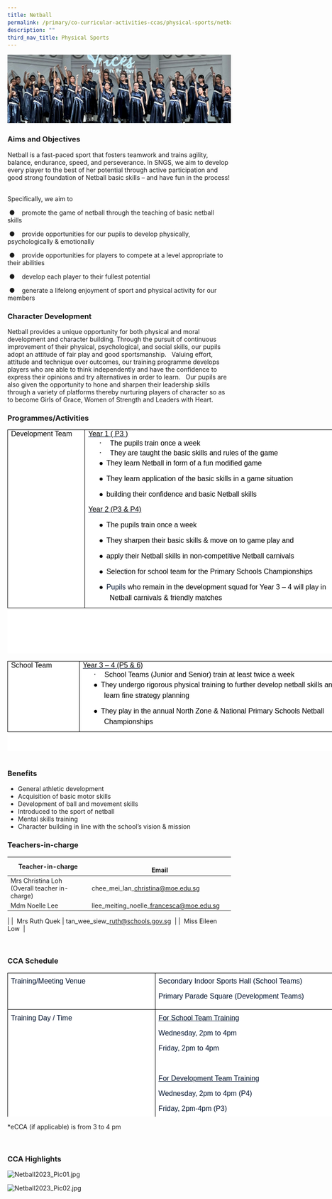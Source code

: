 ```yaml
---
title: Netball
permalink: /primary/co-curricular-activities-ccas/physical-sports/netball/
description: ""
third_nav_title: Physical Sports
---
```

![](/images/01%20Banner%20Photos/cca.jpg)

### **Aims and Objectives** 
Netball is a fast-paced sport that fosters teamwork and trains agility, balance, endurance, speed, and perseverance. In SNGS, we aim to develop every player to the best of her potential through active participation and good strong foundation of Netball basic skills – and have fun in the process! &nbsp;&nbsp;

Specifically, we aim to&nbsp;

&nbsp;●&nbsp;&nbsp;&nbsp; promote the game of netball through the teaching of basic netball skills&nbsp;

&nbsp;●&nbsp;&nbsp;&nbsp; provide opportunities for our pupils to develop physically, psychologically &amp; emotionally&nbsp;

&nbsp;●&nbsp;&nbsp;&nbsp; provide opportunities for players to compete at a level appropriate to their abilities&nbsp;

&nbsp;●&nbsp;&nbsp;&nbsp; develop each player to their fullest potential&nbsp;

&nbsp;●&nbsp;&nbsp;&nbsp; generate a lifelong enjoyment of sport and physical activity for our members
 
### **Character Development** 
Netball provides a unique opportunity for both physical and moral development and character building. Through the pursuit of continuous improvement of their physical, psychological, and social skills, our pupils adopt an attitude of fair play and good sportsmanship. &nbsp; Valuing effort, attitude and technique over outcomes, our training programme develops players who are able to think independently and have the confidence to express their opinions and try alternatives in order to learn. &nbsp; Our pupils are also given the opportunity to hone and sharpen their leadership skills through a variety of platforms thereby nurturing players of character so as to become Girls of Grace, Women of Strength and Leaders with Heart.

### **Programmes/Activities** 
<table class="MsoNormalTable" border="1" cellspacing="0" cellpadding="0" width="601" style="margin: 0px; outline: 0px; padding: 0px; border-collapse: collapse; color: rgb(0, 18, 45); font-family: Mulish, sans-serif; font-size: 16px; font-style: normal; font-variant-ligatures: normal; font-variant-caps: normal; font-weight: 400; letter-spacing: normal; orphans: 2; text-align: left; text-transform: none; white-space: normal; widows: 2; word-spacing: 0px; -webkit-text-stroke-width: 0px; background-color: rgb(255, 255, 255); text-decoration-thickness: initial; text-decoration-style: initial; text-decoration-color: initial; border: none; width: 769px; height: 504px;"><tbody style="margin: 0px; outline: 0px; padding: 0px;"><tr style="margin: 0px; outline: 0px; padding: 0px;"><td width="111" valign="top" style="margin: 0px; outline: 0px; padding: 0in 5.4pt; width: 163px; border: 1pt solid black;"><h4 style="margin: 0in 0px 0px; outline: 0px; padding: 0px;"><span lang="EN-SG" style="margin: 0px; outline: 0px; padding: 0px; font-size: 12pt; font-family: Arial, sans-serif; color: black; font-weight: normal;">Development Team</span></h4></td><td width="490" valign="top" style="margin: 0px; outline: 0px; padding: 0in 5.4pt; width: 605px; border-top: 1pt solid black; border-right: 1pt solid black; border-bottom: 1pt solid black; border-image: initial; border-left: none;"><h4 style="margin: 0in 0px 0px; outline: 0px; padding: 0px;"><u style="margin: 0px; outline: 0px; padding: 0px;"><span lang="EN-SG" style="margin: 0px; outline: 0px; padding: 0px; font-size: 12pt; font-family: Arial, sans-serif; color: black; font-weight: normal;">Year 1 ( P3 )</span></u><span lang="EN-SG" style="margin: 0px; outline: 0px; padding: 0px;"></span></h4><h4 style="margin: 0in 0in 0.0001pt 0.5in; outline: 0px; padding: 0px; text-indent: -0.25in;"><span lang="EN-SG" style="margin: 0px; outline: 0px; padding: 0px; font-size: 14pt; font-family: Symbol; color: black; background-image: initial; background-position: initial; background-size: initial; background-repeat: initial; background-attachment: initial; background-origin: initial; background-clip: initial; font-weight: normal;">·<span style="margin: 0px; outline: 0px; padding: 0px; font-variant-numeric: normal; font-variant-east-asian: normal; font-stretch: normal; font-size: 7pt; line-height: normal; font-family: &quot;Times New Roman&quot;;">&nbsp;&nbsp;&nbsp;&nbsp;&nbsp;&nbsp;&nbsp;<span>&nbsp;</span></span></span><span lang="EN-SG" style="margin: 0px; outline: 0px; padding: 0px; font-size: 12pt; font-family: Arial, sans-serif; color: black; background-image: initial; background-position: initial; background-size: initial; background-repeat: initial; background-attachment: initial; background-origin: initial; background-clip: initial; font-weight: normal;">The pupils train once a week</span></h4><h4 style="margin: 0in 0in 0.0001pt 0.5in; outline: 0px; padding: 0px; text-indent: -0.25in;"><span lang="EN-SG" style="margin: 0px; outline: 0px; padding: 0px; font-size: 14pt; font-family: Symbol; color: black; font-weight: normal;">·<span style="margin: 0px; outline: 0px; padding: 0px; font-variant-numeric: normal; font-variant-east-asian: normal; font-stretch: normal; font-size: 7pt; line-height: normal; font-family: &quot;Times New Roman&quot;;">&nbsp;&nbsp;&nbsp;&nbsp;&nbsp;&nbsp;&nbsp;<span>&nbsp;</span></span></span><span lang="EN-SG" style="margin: 0px; outline: 0px; padding: 0px; font-size: 12pt; font-family: Arial, sans-serif; color: black; background-image: initial; background-position: initial; background-size: initial; background-repeat: initial; background-attachment: initial; background-origin: initial; background-clip: initial; font-weight: normal;">They are taught the basic skills and rules of the game</span><span lang="EN-SG" style="margin: 0px; outline: 0px; padding: 0px; font-size: 12pt; font-family: Arial, sans-serif; color: black;"></span></h4><p class="MsoNormal" style="margin: 0px 0px 10px 0.5in; outline: 0px; padding: 0px; line-height: 24px; color: rgb(0, 18, 45); font-family: Mulish, sans-serif; font-size: 16px; text-indent: -0.25in; border: none;"><span lang="EN-SG" style="margin: 0px; outline: 0px; padding: 0px; font-size: 12pt; font-family: &quot;Noto Sans&quot;, sans-serif; color: black;">●<span style="margin: 0px; outline: 0px; padding: 0px; font-variant-numeric: normal; font-variant-east-asian: normal; font-stretch: normal; font-size: 7pt; line-height: normal; font-family: &quot;Times New Roman&quot;;">&nbsp;&nbsp;<span>&nbsp;</span></span></span><span lang="EN-SG" style="margin: 0px; outline: 0px; padding: 0px; font-size: 12pt; font-family: Arial, sans-serif; color: black;">They learn Netball in form of a fun modified game</span></p><p class="MsoNormal" style="margin: 0px 0px 10px 0.5in; outline: 0px; padding: 0px; line-height: 24px; color: rgb(0, 18, 45); font-family: Mulish, sans-serif; font-size: 16px; text-indent: -0.25in; border: none;"><span lang="EN-SG" style="margin: 0px; outline: 0px; padding: 0px; font-size: 12pt; font-family: &quot;Noto Sans&quot;, sans-serif; color: black; background-image: initial; background-position: initial; background-size: initial; background-repeat: initial; background-attachment: initial; background-origin: initial; background-clip: initial;">●<span style="margin: 0px; outline: 0px; padding: 0px; font-variant-numeric: normal; font-variant-east-asian: normal; font-stretch: normal; font-size: 7pt; line-height: normal; font-family: &quot;Times New Roman&quot;;">&nbsp;&nbsp;<span>&nbsp;</span></span></span><span lang="EN-SG" style="margin: 0px; outline: 0px; padding: 0px; font-size: 12pt; font-family: Arial, sans-serif; color: black; background-image: initial; background-position: initial; background-size: initial; background-repeat: initial; background-attachment: initial; background-origin: initial; background-clip: initial;">They learn application of the basic skills in a game situation</span></p><p class="MsoNormal" style="margin: 0px 0px 10px 0.5in; outline: 0px; padding: 0px; line-height: 24px; color: rgb(0, 18, 45); font-family: Mulish, sans-serif; font-size: 16px; text-indent: -0.25in; border: none;"><span lang="EN-SG" style="margin: 0px; outline: 0px; padding: 0px; font-size: 12pt; font-family: &quot;Noto Sans&quot;, sans-serif; color: black;">●<span style="margin: 0px; outline: 0px; padding: 0px; font-variant-numeric: normal; font-variant-east-asian: normal; font-stretch: normal; font-size: 7pt; line-height: normal; font-family: &quot;Times New Roman&quot;;">&nbsp;&nbsp;<span>&nbsp;</span></span></span><span lang="EN-SG" style="margin: 0px; outline: 0px; padding: 0px; font-size: 12pt; font-family: Arial, sans-serif; color: black;">building their confidence and basic Netball skills</span></p><p class="MsoNormal" style="margin: 0px 0px 10px; outline: 0px; padding: 0px; line-height: 24px; color: rgb(0, 18, 45); font-family: Mulish, sans-serif; font-size: 16px;"><u style="margin: 0px; outline: 0px; padding: 0px;"><span lang="EN-SG" style="margin: 0px; outline: 0px; padding: 0px; font-size: 12pt; font-family: Arial, sans-serif; color: black;">Year 2 (P3 &amp; P4)</span></u></p><p class="MsoNormal" style="margin: 0px 0px 10px 0.5in; outline: 0px; padding: 0px; line-height: 24px; color: rgb(0, 18, 45); font-family: Mulish, sans-serif; font-size: 16px; text-indent: -0.25in; border: none;"><span lang="EN-SG" style="margin: 0px; outline: 0px; padding: 0px; font-size: 12pt; font-family: &quot;Noto Sans&quot;, sans-serif; color: black; background-image: initial; background-position: initial; background-size: initial; background-repeat: initial; background-attachment: initial; background-origin: initial; background-clip: initial;">●<span style="margin: 0px; outline: 0px; padding: 0px; font-variant-numeric: normal; font-variant-east-asian: normal; font-stretch: normal; font-size: 7pt; line-height: normal; font-family: &quot;Times New Roman&quot;;">&nbsp;&nbsp;<span>&nbsp;</span></span></span><span lang="EN-SG" style="margin: 0px; outline: 0px; padding: 0px; font-size: 12pt; font-family: Arial, sans-serif; color: black; background-image: initial; background-position: initial; background-size: initial; background-repeat: initial; background-attachment: initial; background-origin: initial; background-clip: initial;">The pupils train once a week</span></p><p class="MsoNormal" style="margin: 0px 0px 10px 0.5in; outline: 0px; padding: 0px; line-height: 24px; color: rgb(0, 18, 45); font-family: Mulish, sans-serif; font-size: 16px; text-indent: -0.25in; border: none;"><span lang="EN-SG" style="margin: 0px; outline: 0px; padding: 0px; font-size: 12pt; font-family: &quot;Noto Sans&quot;, sans-serif; color: black;">●<span style="margin: 0px; outline: 0px; padding: 0px; font-variant-numeric: normal; font-variant-east-asian: normal; font-stretch: normal; font-size: 7pt; line-height: normal; font-family: &quot;Times New Roman&quot;;">&nbsp;&nbsp;<span>&nbsp;</span></span></span><span lang="EN-SG" style="margin: 0px; outline: 0px; padding: 0px; font-size: 12pt; font-family: Arial, sans-serif; color: black;">They sharpen their basic skills &amp; move on to game play and</span></p><p class="MsoNormal" style="margin: 0px 0px 10px 0.5in; outline: 0px; padding: 0px; line-height: 24px; color: rgb(0, 18, 45); font-family: Mulish, sans-serif; font-size: 16px; text-indent: -0.25in; border: none;"><span lang="EN-SG" style="margin: 0px; outline: 0px; padding: 0px; font-size: 12pt; font-family: &quot;Noto Sans&quot;, sans-serif; color: black; background-image: initial; background-position: initial; background-size: initial; background-repeat: initial; background-attachment: initial; background-origin: initial; background-clip: initial;">●<span style="margin: 0px; outline: 0px; padding: 0px; font-variant-numeric: normal; font-variant-east-asian: normal; font-stretch: normal; font-size: 7pt; line-height: normal; font-family: &quot;Times New Roman&quot;;">&nbsp;&nbsp;<span>&nbsp;</span></span></span><span lang="EN-SG" style="margin: 0px; outline: 0px; padding: 0px; font-size: 12pt; font-family: Arial, sans-serif; color: black;">apply their Netball skills in non-competitive Netball carnivals<span style="margin: 0px; outline: 0px; padding: 0px; background-image: initial; background-position: initial; background-size: initial; background-repeat: initial; background-attachment: initial; background-origin: initial; background-clip: initial;"></span></span></p><p class="MsoNormal" style="margin: 0px 0px 10px 0.5in; outline: 0px; padding: 0px; line-height: 24px; color: rgb(0, 18, 45); font-family: Mulish, sans-serif; font-size: 16px; text-indent: -0.25in; border: none;"><span lang="EN-SG" style="margin: 0px; outline: 0px; padding: 0px; font-size: 12pt; font-family: &quot;Noto Sans&quot;, sans-serif; color: black; background-image: initial; background-position: initial; background-size: initial; background-repeat: initial; background-attachment: initial; background-origin: initial; background-clip: initial;">●<span style="margin: 0px; outline: 0px; padding: 0px; font-variant-numeric: normal; font-variant-east-asian: normal; font-stretch: normal; font-size: 7pt; line-height: normal; font-family: &quot;Times New Roman&quot;;">&nbsp;&nbsp;<span>&nbsp;</span></span></span><span lang="EN-SG" style="margin: 0px; outline: 0px; padding: 0px; font-size: 12pt; font-family: Arial, sans-serif; color: black; background-image: initial; background-position: initial; background-size: initial; background-repeat: initial; background-attachment: initial; background-origin: initial; background-clip: initial;">Selection for school team for the Primary Schools Championships</span></p><p class="MsoNormal" style="margin: 0px 0px 10px 0.5in; outline: 0px; padding: 0px; line-height: 24px; color: rgb(0, 18, 45); font-family: Mulish, sans-serif; font-size: 16px; text-indent: -0.25in; border: none;"><span lang="EN-SG" style="margin: 0px; outline: 0px; padding: 0px; font-size: 12pt; font-family: &quot;Noto Sans&quot;, sans-serif; color: black; background-image: initial; background-position: initial; background-size: initial; background-repeat: initial; background-attachment: initial; background-origin: initial; background-clip: initial;">●<span style="margin: 0px; outline: 0px; padding: 0px; font-variant-numeric: normal; font-variant-east-asian: normal; font-stretch: normal; font-size: 7pt; line-height: normal; font-family: &quot;Times New Roman&quot;;">&nbsp;&nbsp;<span>&nbsp;</span></span></span><span lang="EN-SG" style="margin: 0px; outline: 0px; padding: 0px; font-size: 12pt; font-family: Arial, sans-serif; background-image: initial; background-position: initial; background-size: initial; background-repeat: initial; background-attachment: initial; background-origin: initial; background-clip: initial;">Pupils<span>&nbsp;</span><span style="margin: 0px; outline: 0px; padding: 0px; color: black;">who remain in the development squad for Year 3 – 4 will play in Netball carnivals &amp; friendly matches</span></span></p></td></tr></tbody></table>
<br>


<table class="MsoNormalTable" border="1" cellspacing="0" cellpadding="0" width="601" style="margin: 0px; outline: 0px; padding: 0px; border-collapse: collapse; color: rgb(0, 18, 45); font-family: Mulish, sans-serif; font-size: 16px; font-style: normal; font-variant-ligatures: normal; font-variant-caps: normal; font-weight: 400; letter-spacing: normal; orphans: 2; text-align: left; text-transform: none; white-space: normal; widows: 2; word-spacing: 0px; -webkit-text-stroke-width: 0px; background-color: rgb(255, 255, 255); text-decoration-thickness: initial; text-decoration-style: initial; text-decoration-color: initial; border: none; width: 773px; height: 203px;"><tbody style="margin: 0px; outline: 0px; padding: 0px;"><tr style="margin: 0px; outline: 0px; padding: 0px;"><td width="109" valign="top" style="margin: 0px; outline: 0px; padding: 0in 5.4pt; width: 152px; border: 1pt solid black;"><h4 style="margin: 0in 0px 0px; outline: 0px; padding: 0px;"><span lang="EN-SG" style="margin: 0px; outline: 0px; padding: 0px; font-size: 12pt; font-family: Arial, sans-serif; color: black; font-weight: normal;">School Team</span></h4></td><td width="492" valign="top" style="margin: 0px; outline: 0px; padding: 0in 5.4pt; width: 620px; border-top: 1pt solid black; border-right: 1pt solid black; border-bottom: 1pt solid black; border-image: initial; border-left: none;"><h4 style="margin: 0in 0px 0px; outline: 0px; padding: 0px;"><u style="margin: 0px; outline: 0px; padding: 0px;"><span lang="EN-SG" style="margin: 0px; outline: 0px; padding: 0px; font-size: 12pt; font-family: Arial, sans-serif; color: black; font-weight: normal;">Year 3 – 4 (P5 &amp; 6)</span></u></h4><h4 style="margin: 0in 0in 0.0001pt 0.5in; outline: 0px; padding: 0px; text-indent: -0.25in;"><span lang="EN-SG" style="margin: 0px; outline: 0px; padding: 0px; font-size: 14pt; font-family: Symbol; color: black; font-weight: normal;">·<span style="margin: 0px; outline: 0px; padding: 0px; font-variant-numeric: normal; font-variant-east-asian: normal; font-stretch: normal; font-size: 7pt; line-height: normal; font-family: &quot;Times New Roman&quot;;">&nbsp;&nbsp;&nbsp;&nbsp;&nbsp;&nbsp;&nbsp;<span>&nbsp;</span></span></span><span lang="EN-SG" style="margin: 0px; outline: 0px; padding: 0px; font-size: 12pt; font-family: Arial, sans-serif; color: black; font-weight: normal;">School Teams (Junior and Senior) train at least twice a week</span></h4><p class="MsoNormal" style="margin: 0px 0px 10px 0.5in; outline: 0px; padding: 0px; line-height: 24px; color: rgb(0, 18, 45); font-family: Mulish, sans-serif; font-size: 16px; text-indent: -0.25in; border: none;"><span lang="EN-SG" style="margin: 0px; outline: 0px; padding: 0px; font-size: 12pt; font-family: &quot;Noto Sans&quot;, sans-serif; color: black;">●<span style="margin: 0px; outline: 0px; padding: 0px; font-variant-numeric: normal; font-variant-east-asian: normal; font-stretch: normal; font-size: 7pt; line-height: normal; font-family: &quot;Times New Roman&quot;;">&nbsp;&nbsp;<span>&nbsp;</span></span></span><span lang="EN-SG" style="margin: 0px; outline: 0px; padding: 0px; font-size: 12pt; font-family: Arial, sans-serif; color: black;">They undergo rigorous physical training to further develop netball skills and learn fine strategy planning</span></p><p class="MsoNormal" style="margin: 0px 0px 10px 0.5in; outline: 0px; padding: 0px; line-height: 24px; color: rgb(0, 18, 45); font-family: Mulish, sans-serif; font-size: 16px; text-indent: -0.25in; border: none;"><span lang="EN-SG" style="margin: 0px; outline: 0px; padding: 0px; font-size: 12pt; font-family: &quot;Noto Sans&quot;, sans-serif; color: black;">●<span style="margin: 0px; outline: 0px; padding: 0px; font-variant-numeric: normal; font-variant-east-asian: normal; font-stretch: normal; font-size: 7pt; line-height: normal; font-family: &quot;Times New Roman&quot;;">&nbsp;&nbsp;<span>&nbsp;</span></span></span><span lang="EN-SG" style="margin: 0px; outline: 0px; padding: 0px; font-size: 12pt; font-family: Arial, sans-serif; color: black;">They play in the annual North Zone &amp; National Primary Schools Netball Championships</span></p></td></tr></tbody></table>
<br>


### **Benefits** 
*   General athletic development
*   Acquisition of basic motor skills
*   Development of ball and movement skills
*   Introduced to the sport of netball
*   Mental skills training
*   Character building in line with the school’s vision &amp; mission

### **Teachers-in-charge** 

| Teacher-in-charge | &nbsp; &nbsp; &nbsp; &nbsp; &nbsp; &nbsp; &nbsp; &nbsp; &nbsp; &nbsp; &nbsp; &nbsp; &nbsp; &nbsp; &nbsp; &nbsp; &nbsp; &nbsp; &nbsp; &nbsp; &nbsp; &nbsp; &nbsp; &nbsp; &nbsp; &nbsp; &nbsp; &nbsp; &nbsp; &nbsp; &nbsp; &nbsp; &nbsp; &nbsp; &nbsp; &nbsp; &nbsp; &nbsp; &nbsp; Email |
| --- | --- |
| Mrs Christina Loh (Overall teacher in-charge) | chee\_mei\_lan\_christina@moe.edu.sg |
| Mdm Noelle Lee | llee\_meiting\_noelle\_francesca@moe.edu.sg  
 |
| &nbsp;Mrs Ruth Quek | [](mailto:tan_wee_siew_ruth@schools.gov.sg)[](mailto:tan_wee_siew_ruth@schools.gov.sg)tan\_wee\_siew\_ruth@schools.gov.sg&nbsp; |
| &nbsp;Miss Eileen Low&nbsp; |

<br>

### **CCA Schedule**
<table style="margin: 0px; outline: 0px; padding: 0px; border-collapse: collapse; color: rgb(0, 18, 45); font-family: Mulish, sans-serif; font-size: 16px; font-style: normal; font-variant-ligatures: normal; font-variant-caps: normal; font-weight: 400; letter-spacing: normal; orphans: 2; text-align: left; text-transform: none; white-space: normal; widows: 2; word-spacing: 0px; -webkit-text-stroke-width: 0px; background-color: rgb(255, 255, 255); text-decoration-thickness: initial; text-decoration-style: initial; text-decoration-color: initial; border: none; width: 860px; height: 324px;" width="513" cellpadding="0" cellspacing="0" border="1" class="MsoNormalTable"><tbody style="margin: 0px; outline: 0px; padding: 0px;"><tr style="margin: 0px; outline: 0px; padding: 0px;"><td style="margin: 0px; outline: 0px; padding: 5pt; width: 328px; border: 1pt solid black;" valign="top" width="190"><p style="margin: 0px 0px 10px; outline: 0px; padding: 0px; line-height: 24px; color: rgb(0, 18, 45); font-family: Mulish, sans-serif; font-size: 16px;" class="MsoNormal"><span style="margin: 0px; outline: 0px; padding: 0px; font-family: Arial, sans-serif;" lang="EN-SG">Training/Meeting Venue</span></p></td><td style="margin: 0px; outline: 0px; padding: 5pt; width: 531px; border-top: 1pt solid black; border-right: 1pt solid black; border-bottom: 1pt solid black; border-image: initial; border-left: none;" valign="top" width="323"><p style="margin: 0px 0px 10px; outline: 0px; padding: 0px; line-height: 24px; color: rgb(0, 18, 45); font-family: Mulish, sans-serif; font-size: 16px;" class="MsoNormal"><span style="margin: 0px; outline: 0px; padding: 0px; font-family: Arial, sans-serif;" lang="EN-SG">Secondary Indoor Sports Hall (School Teams)</span></p><p style="margin: 0px 0px 10px; outline: 0px; padding: 0px; line-height: 24px; color: rgb(0, 18, 45); font-family: Mulish, sans-serif; font-size: 16px;" class="MsoNormal"><span style="margin: 0px; outline: 0px; padding: 0px; font-family: Arial, sans-serif;" lang="EN-SG">Primary Parade Square (Development Teams)</span></p></td></tr><tr style="margin: 0px; outline: 0px; padding: 0px;"><td style="margin: 0px; outline: 0px; padding: 5pt; width: 142.5pt; border-right: 1pt solid black; border-bottom: 1pt solid black; border-left: 1pt solid black; border-image: initial; border-top: none;" valign="top" width="190"><p style="margin: 0px 0px 10px; outline: 0px; padding: 0px; line-height: 24px; color: rgb(0, 18, 45); font-family: Mulish, sans-serif; font-size: 16px;" class="MsoNormal"><span style="margin: 0px; outline: 0px; padding: 0px; font-family: Arial, sans-serif;" lang="EN-SG">Training Day / Time</span></p></td><td style="margin: 0px; outline: 0px; padding: 5pt; width: 242.25pt; border-top: none; border-left: none; border-bottom: 1pt solid black; border-right: 1pt solid black;" valign="top" width="323"><p style="margin: 0px 0px 10px; outline: 0px; padding: 0px; line-height: 24px; color: rgb(0, 18, 45); font-family: Mulish, sans-serif; font-size: 16px;" class="MsoNormal"><u style="margin: 0px; outline: 0px; padding: 0px;"><span style="margin: 0px; outline: 0px; padding: 0px; font-family: Arial, sans-serif;" lang="EN-SG">For School Team Training</span></u></p><p style="margin: 0px 0px 10px; outline: 0px; padding: 0px; line-height: 24px; color: rgb(0, 18, 45); font-family: Mulish, sans-serif; font-size: 16px;" class="MsoNormal"><span style="margin: 0px; outline: 0px; padding: 0px; font-family: Arial, sans-serif;" lang="EN-SG">Wednesday, 2pm to 4pm</span></p><p style="margin: 0px 0px 10px; outline: 0px; padding: 0px; line-height: 24px; color: rgb(0, 18, 45); font-family: Mulish, sans-serif; font-size: 16px;" class="MsoNormal"><span style="margin: 0px; outline: 0px; padding: 0px; font-family: Arial, sans-serif;" lang="EN-SG">Friday, 2pm to 4pm</span></p><p style="margin: 0px 0px 10px; outline: 0px; padding: 0px; line-height: 24px; color: rgb(0, 18, 45); font-family: Mulish, sans-serif; font-size: 16px;" class="MsoNormal"><span style="margin: 0px; outline: 0px; padding: 0px; font-family: Arial, sans-serif;" lang="EN-SG">&nbsp;</span></p><p style="margin: 0px 0px 10px; outline: 0px; padding: 0px; line-height: 24px; color: rgb(0, 18, 45); font-family: Mulish, sans-serif; font-size: 16px;" class="MsoNormal"><u style="margin: 0px; outline: 0px; padding: 0px;"><span style="margin: 0px; outline: 0px; padding: 0px; font-family: Arial, sans-serif;" lang="EN-SG">For Development Team Training</span></u></p><p style="margin: 0px 0px 10px; outline: 0px; padding: 0px; line-height: 24px; color: rgb(0, 18, 45); font-family: Mulish, sans-serif; font-size: 16px;" class="MsoNormal"><span style="margin: 0px; outline: 0px; padding: 0px; font-family: Arial, sans-serif;" lang="EN-SG">Wednesday, 2pm to 4pm (P4)</span></p><p style="margin: 0px 0px 10px; outline: 0px; padding: 0px; line-height: 24px; color: rgb(0, 18, 45); font-family: Mulish, sans-serif; font-size: 16px;" class="MsoNormal"><span style="margin: 0px; outline: 0px; padding: 0px; font-family: Arial, sans-serif;" lang="EN-SG">Friday, 2pm-4pm (P3)</span></p></td></tr></tbody></table>

\*eCCA (if applicable) is from 3 to 4 pm

<br>

### **CCA Highlights**
![Netball2023_Pic01.jpg](https://chijstnicholasgirls-moe-edu-sg-admin.cwp.sg/qql/slot/u569/Primary/CCAs/Sports%20&%20Games/Netball/Netball2023_Pic01.jpg)
<br>

![Netball2023_Pic02.jpg](https://chijstnicholasgirls-moe-edu-sg-admin.cwp.sg/qql/slot/u569/Primary/CCAs/Sports%20&%20Games/Netball/Netball2023_Pic02.jpg)